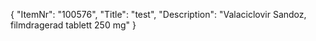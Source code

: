 {
  "ItemNr": "100576",
  "Title": "test",
  "Description": "Valaciclovir Sandoz, filmdragerad tablett 250 mg"
}